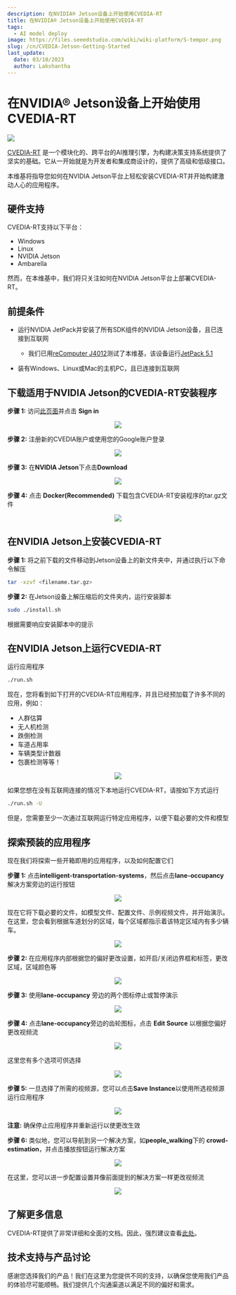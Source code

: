 ```yaml
---
description: 在NVIDIA® Jetson设备上开始使用CVEDIA-RT
title: 在NVIDIA® Jetson设备上开始使用CVEDIA-RT
tags:
  - AI model deploy
image: https://files.seeedstudio.com/wiki/wiki-platform/S-tempor.png
slug: /cn/CVEDIA-Jetson-Getting-Started
last_update:
  date: 03/10/2023
  author: Lakshantha
---
```


# 在NVIDIA® Jetson设备上开始使用CVEDIA-RT

<div style={{textAlign:'center'}}><img src="https://files.seeedstudio.com/wiki/CVEDIA/thumb.gif" style={{width:1000, height:'auto'}}/></div>

[CVEDIA-RT](https://www.cvedia.com/cvedia-rt) 是一个模块化的、跨平台的AI推理引擎，为构建决策支持系统提供了坚实的基础。它从一开始就是为开发者和集成商设计的，提供了高级和低级接口。

本维基将指导您如何在NVIDIA Jetson平台上轻松安装CVEDIA-RT并开始构建激动人心的应用程序。

## 硬件支持

CVEDIA-RT支持以下平台：

- Windows
- Linux 
- NVIDIA Jetson
- Ambarella

然而，在本维基中，我们将只关注如何在NVIDIA Jetson平台上部署CVEDIA-RT。

## 前提条件

- 运行NVIDIA JetPack并安装了所有SDK组件的NVIDIA Jetson设备，且已连接到互联网

  - 我们已用[reComputer J4012](https://www.seeedstudio.com/reComputer-J4012-p-5586.html)测试了本维基，该设备运行[JetPack 5.1](https://developer.nvidia.com/embedded/jetpack-sdk-51)
- 装有Windows、Linux或Mac的主机PC，且已连接到互联网
 
## 下载适用于NVIDIA Jetson的CVEDIA-RT安装程序

**步骤 1:** 访问[此页面](https://rt.cvedia.com/)并点击 **Sign in** 

<div align="center"><img width={500} src="https://files.seeedstudio.com/wiki/CVEDIA/10.png" /></div>

**步骤 2:** 注册新的CVEDIA账户或使用您的Google账户登录

<div align="center"><img width={300} src="https://files.seeedstudio.com/wiki/CVEDIA/14.png" /></div>

**步骤 3:** 在**NVIDIA Jetson**下点击**Download**

<div align="center"><img width={500} src="https://files.seeedstudio.com/wiki/CVEDIA/12.jpg" /></div>

**步骤 4:** 点击  **Docker(Recommended)** 下载包含CVEDIA-RT安装程序的tar.gz文件

<div align="center"><img width={1000} src="https://files.seeedstudio.com/wiki/CVEDIA/13.png" /></div>

## 在NVIDIA Jetson上安装CVEDIA-RT

**步骤 1:** 将之前下载的文件移动到Jetson设备上的新文件夹中，并通过执行以下命令解压

```sh
tar -xzvf <filename.tar.gz>
```

**步骤 2:** 在Jetson设备上解压缩后的文件夹内，运行安装脚本

```sh
sudo ./install.sh
```

根据需要响应安装脚本中的提示

## 在NVIDIA Jetson上运行CVEDIA-RT

运行应用程序

```sh
./run.sh
```

现在，您将看到如下打开的CVEDIA-RT应用程序，并且已经预加载了许多不同的应用，例如：

- 人群估算
- 无人机检测
- 跌倒检测
- 车道占用率
- 车辆类型计数器
- 包裹检测等等！

<div align="center"><img width={1000} src="https://files.seeedstudio.com/wiki/CVEDIA/15.png" /></div>

如果您想在没有互联网连接的情况下本地运行CVEDIA-RT，请按如下方式运行

```sh
./run.sh -U
```

但是，您需要至少一次通过互联网运行特定应用程序，以便下载必要的文件和模型

## 探索预装的应用程序

现在我们将探索一些开箱即用的应用程序，以及如何配置它们

**步骤 1:**  点击**intelligent-transportation-systems**，然后点击**lane-occupancy**解决方案旁边的运行按钮 

<div align="center"><img width={1000} src="https://files.seeedstudio.com/wiki/CVEDIA/2.jpg" /></div>

现在它将下载必要的文件，如模型文件、配置文件、示例视频文件，并开始演示。在这里，您会看到根据车道划分的区域，每个区域都指示着该特定区域内有多少辆车。

<div align="center"><img width={1000} src="https://files.seeedstudio.com/wiki/CVEDIA/lane-GIF.gif" /></div>

**步骤 2:** 在应用程序内部根据您的偏好更改设置，如开启/关闭边界框和标签，更改区域，区域颜色等

<div align="center"><img width={350} src="https://files.seeedstudio.com/wiki/CVEDIA/3.jpg" /></div>

**步骤 3:** 使用**lane-occupancy** 旁边的两个图标停止或暂停演示

<div align="center"><img width={300} src="https://files.seeedstudio.com/wiki/CVEDIA/4.jpg" /></div>

**步骤 4:** 点击**lane-occupancy**旁边的齿轮图标，点击 **Edit Source** 以根据您偏好更改视频流

<div align="center"><img width={550} src="https://files.seeedstudio.com/wiki/CVEDIA/5.jpg" /></div>

这里您有多个选项可供选择

<div align="center"><img width={400} src="https://files.seeedstudio.com/wiki/CVEDIA/6.jpg" /></div>

**步骤 5:** 一旦选择了所需的视频源，您可以点击**Save Instance**以使用所选视频源运行应用程序

<div align="center"><img width={350} src="https://files.seeedstudio.com/wiki/CVEDIA/7.jpg" /></div>

**注意:** 确保停止应用程序并重新运行以使更改生效

**步骤 6:** 类似地，您可以导航到另一个解决方案，如**people_walking**下的 **crowd-estimation**，并点击播放按钮运行解决方案

<div align="center"><img width={1000} src="https://files.seeedstudio.com/wiki/CVEDIA/Crowd-GIF-small.gif" /></div>

在这里，您可以进一步配置设置并像前面提到的解决方案一样更改视频流

<div align="center"><img width={180} src="https://files.seeedstudio.com/wiki/CVEDIA/9.jpg" /></div>

## 了解更多信息

CVEDIA-RT提供了非常详细和全面的文档。因此，强烈建议查看[此处](http://docs.cvedia.com)。

## 技术支持与产品讨论

感谢您选择我们的产品！我们在这里为您提供不同的支持，以确保您使用我们产品的体验尽可能顺畅。我们提供几个沟通渠道以满足不同的偏好和需求。

<div class="button_tech_support_container">
<a href="https://forum.seeedstudio.com/" class="button_forum"></a> 
<a href="https://www.seeedstudio.com/contacts" class="button_email"></a>
</div>

<div class="button_tech_support_container">
<a href="https://discord.gg/eWkprNDMU7" class="button_discord"></a> 
<a href="https://github.com/Seeed-Studio/wiki-documents/discussions/69" class="button_discussion"></a>
</div>